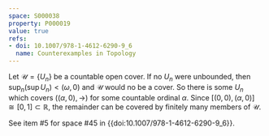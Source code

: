 ```yaml
---
space: S000038
property: P000019
value: true
refs:
- doi: 10.1007/978-1-4612-6290-9_6
  name: Counterexamples in Topology
---
```


Let $\mathcal{U} = \{U_n\}$ be a countable open cover. If no $U_n$ were unbounded, then $\sup_n (\sup U_n) < (\omega,0)$ and $\mathcal{U}$ would no be a cover. So there is some $U_n$ which covers $((\alpha,0),\rightarrow)$ for some countable ordinal $\alpha$. Since $[(0,0),(\alpha,0)] \cong [0,1] \subset \mathbb{R}$, the remainder can be covered by finitely many members of $\mathcal{U}$.

See item #5 for space #45 in {{doi:10.1007/978-1-4612-6290-9_6}}.
